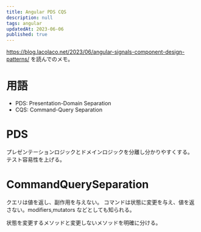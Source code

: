 ```yaml
---
title: Angular PDS CQS
description: null
tags: angular
updatedAt: 2023-06-06
published: true
---
```


https://blog.lacolaco.net/2023/06/angular-signals-component-design-patterns/ を読んでのメモ。

# 用語

- PDS: Presentation-Domain Separation
- CQS: Command-Query Separation

# PDS

プレゼンテーションロジックとドメインロジックを分離し分かりやすくする。
テスト容易性を上げる。

# CommandQuerySeparation

クエリは値を返し、副作用を与えない。
コマンドは状態に変更を与え、値を返さない。modifiers,mutators などとしても知られる。

状態を変更するメソッドと変更しないメソッドを明確に分ける。
